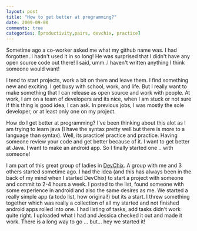 ```yaml
---
layout: post
title: "How to get better at programming?"
date: 2009-09-08
comments: true
categories: [productivity,pairs, devchix, practice]
---
```

Sometime ago a co-worker asked me what my github name was. I had forgotten..I hadn't used it in so long! He was surprised that I didn't have any open source code out there! I said, umm..I haven't written anything I think someone would want! 

I tend to start projects, work a bit on them and leave them. I find something new and exciting. I get busy with school, work, and life. But I really want to make something that I can release as open source and work with people. At work, I am on a team of developers and its nice, when I am stuck or not sure if this thing is good idea, I can ask. In previous jobs, I was mostly the sole developer, or at least only one on my project. 

How do I get better at programming? I've been thinking about this alot as I am trying to learn java (I have the syntax pretty well but there is more to a language than syntax). Well, its practice! practice and practice. Having someone review your code and get better because of it. I want to get better at Java. I want to make an android app.  So I finally started one .. with someone!

I am part of this great group of ladies in <a href="http://www.devchix.com/about/">DevChix</a>. A group with me and 3 others started sometime ago. I had the idea (and this has always been in the back of my mind when I started DevChix) to start a project with someone and commit to 2-4 hours a week. I posted to the list, found someone with some experience in android and also the same desires as me. We started a really simple app (a todo list, how original!) but its a start. I threw something together which was really a collection of all my started and not finished android apps rolled into one. I had listing of tasks, add tasks didn't work quite right. I uploaded what I had and Jessica checked it out and made it work. There is a long way to go  ... but... hey we started it! 
